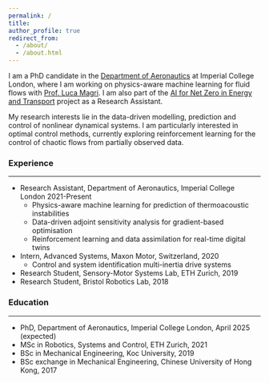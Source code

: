 ```yaml
---
permalink: /
title: 
author_profile: true
redirect_from: 
  - /about/
  - /about.html
---
```

I am a PhD candidate in the <a href="https://www.imperial.ac.uk/aeronautics/">Department of Aeronautics</a> at Imperial College London, where I am working on physics-aware machine learning for fluid flows with <a href="https://magrilab.ae.ic.ac.uk/">Prof. Luca Magri</a>. I am also part of the <a href="https://www.imperial.ac.uk/ai-net-zero/AI">AI for Net Zero in Energy and Transport</a> project as a Research Assistant.

My research interests lie in the data-driven modelling, prediction and control of nonlinear dynamical systems. I am particularly interested in optimal control methods, currently exploring reinforcement learning for the control of chaotic flows from partially observed data.

### Experience
***
* Research Assistant, Department of Aeronautics, Imperial College London 2021-Present
  * Physics-aware machine learning for prediction of thermoacoustic instabilities
  * Data-driven adjoint sensitivity analysis for gradient-based optimisation
  * Reinforcement learning and data assimilation for real-time digital twins
* Intern, Advanced Systems, Maxon Motor, Switzerland, 2020
  * Control and system identification multi-inertia drive systems
* Research Student, Sensory-Motor Systems Lab, ETH Zurich, 2019
* Research Student, Bristol Robotics Lab, 2018

### Education
***
* PhD, Department of Aeronautics, Imperial College London, April 2025 (expected)
* MSc in Robotics, Systems and Control, ETH Zurich, 2021
* BSc in Mechanical Engineering, Koc University, 2019
* BSc exchange in Mechanical Engineering, Chinese University of Hong Kong, 2017